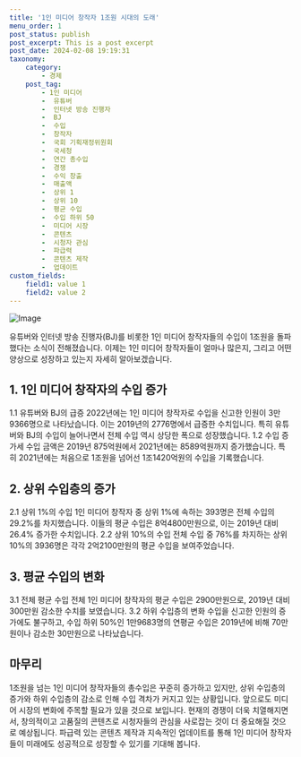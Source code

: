 ```yaml
---
title: '1인 미디어 창작자 1조원 시대의 도래'
menu_order: 1
post_status: publish
post_excerpt: This is a post excerpt
post_date: 2024-02-08 19:19:31
taxonomy:
    category:
        - 경제
    post_tag:
        - 1인 미디어
        -  유튜버
        -  인터넷 방송 진행자
        -  BJ
        -  수입
        -  창작자
        -  국회 기획재정위원회
        -  국세청
        -  연간 총수입
        -  경쟁
        -  수익 창출
        -  매출액
        -  상위 1
        -  상위 10
        -  평균 수입
        -  수입 하위 50
        -  미디어 시장
        -  콘텐츠
        -  시청자 관심
        -  파급력
        -  콘텐츠 제작
        -  업데이트
custom_fields:
    field1: value 1
    field2: value 2
---
```


![Image](https://imgnews.pstatic.net/image/024/2024/02/07/0000087369_001_20240207174501023.png?type=w647)

유튜버와 인터넷 방송 진행자(BJ)를 비롯한 1인 미디어 창작자들의 수입이 1조원을 돌파했다는 소식이 전해졌습니다. 이제는 1인 미디어 창작자들이 얼마나 많은지, 그리고 어떤 양상으로 성장하고 있는지 자세히 알아보겠습니다.
## 1. 1인 미디어 창작자의 수입 증가
1.1 유튜버와 BJ의 급증
2022년에는 1인 미디어 창작자로 수입을 신고한 인원이 3만9366명으로 나타났습니다. 이는 2019년의 2776명에서 급증한 수치입니다. 특히 유튜버와 BJ의 수입이 늘어나면서 전체 수입 역시 상당한 폭으로 성장했습니다.
1.2 수입 증가세
수입 금액은 2019년 875억원에서 2021년에는 8589억원까지 증가했습니다. 특히 2021년에는 처음으로 1조원을 넘어선 1조1420억원의 수입을 기록했습니다.
## 2. 상위 수입층의 증가
2.1 상위 1%의 수입
1인 미디어 창작자 중 상위 1%에 속하는 393명은 전체 수입의 29.2%를 차지했습니다. 이들의 평균 수입은 8억4800만원으로, 이는 2019년 대비 26.4% 증가한 수치입니다.
2.2 상위 10%의 수입
전체 수입 중 76%를 차지하는 상위 10%의 3936명은 각각 2억2100만원의 평균 수입을 보여주었습니다.
## 3. 평균 수입의 변화
3.1 전체 평균 수입
전체 1인 미디어 창작자의 평균 수입은 2900만원으로, 2019년 대비 300만원 감소한 수치를 보였습니다.
3.2 하위 수입층의 변화
수입을 신고한 인원의 증가에도 불구하고, 수입 하위 50%인 1만9683명의 연평균 수입은 2019년에 비해 70만원이나 감소한 30만원으로 나타났습니다.
## 마무리
1조원을 넘는 1인 미디어 창작자들의 총수입은 꾸준히 증가하고 있지만, 상위 수입층의 증가와 하위 수입층의 감소로 인해 수입 격차가 커지고 있는 상황입니다. 앞으로도 미디어 시장의 변화에 주목할 필요가 있을 것으로 보입니다. 현재의 경쟁이 더욱 치열해지면서, 창의적이고 고품질의 콘텐츠로 시청자들의 관심을 사로잡는 것이 더 중요해질 것으로 예상됩니다. 파급력 있는 콘텐츠 제작과 지속적인 업데이트를 통해 1인 미디어 창작자들이 미래에도 성공적으로 성장할 수 있기를 기대해 봅니다.
